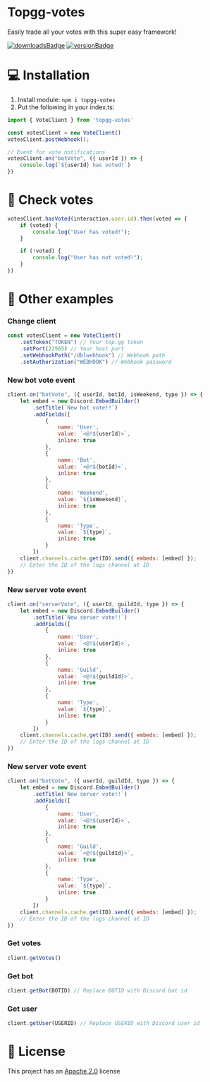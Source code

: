 # Topgg-votes
Easily trade all your votes with this super easy framework!

[![downloadsBadge](https://img.shields.io/npm/dt/topgg-votes?style=for-the-badge)](https://npmjs.com/topgg-votes)
[![versionBadge](https://img.shields.io/npm/v/topgg-votes?style=for-the-badge)](https://npmjs.com/topgg-votes)

# 💻 Installation

1. Install module: `npm i topgg-votes`
2. Put the following in your index.ts:
```js
import { VoteClient } from 'topgg-votes'

const votesClient = new VoteClient()
votesClient.postWebhook();

// Event for vote notifications
votesClient.on("botVote", ({ userId }) => {
    console.log(`${userId} has voted!`)
})
```

# 📨 Check votes
```js
votesClient.hasVoted(interaction.user.id).then(voted => {
    if (voted) {
        console.log("User has voted!");
    }

    if (!voted) {
        console.log("User has not voted!");
    }
})
```

# 📂 Other examples
### Change client
```js
const votesClient = new VoteClient()
    .setToken("TOKEN") // Your top.gg token
    .setPort(22565) // Your host port
    .setWebhookPath("/dblwebhook") // Webhook path
    .setAuthorization("WEBHOOK") // Webhook password
```

### New bot vote event
```js
client.on("botVote", ({ userId, botId, isWeekend, type }) => {
    let embed = new Discord.EmbedBuilder()
        .setTitle(`New bot vote!!`)
        .addFields([
            {
                name: 'User',
                value: `<@!${userId}>`,
                inline: true
            },
            {
                name: 'Bot',
                value: `<@!${botId}>`,
                inline: true
            },
            {
                name: 'Weekend',
                value: `${isWeekend}`,
                inline: true
            },
            {
                name: 'Type',
                value: `${type}`,
                inline: true
            }
        ])
    client.channels.cache.get(ID).send({ embeds: [embed] });
    // Enter the ID of the logs channel at ID
})
```

### New server vote event
```js
client.on("serverVote", ({ userId, guildId, type }) => {
    let embed = new Discord.EmbedBuilder()
        .setTitle(`New server vote!!`)
        .addFields([
            {
                name: 'User',
                value: `<@!${userId}>`,
                inline: true
            },
            {
                name: 'Guild',
                value: `<@!${guildId}>`,
                inline: true
            },
            {
                name: 'Type',
                value: `${type}`,
                inline: true
            }
        ])
    client.channels.cache.get(ID).send({ embeds: [embed] });
    // Enter the ID of the logs channel at ID
})
```

### New server vote event
```js
client.on("botVote", ({ userId, guildId, type }) => {
    let embed = new Discord.EmbedBuilder()
        .setTitle(`New server vote!!`)
        .addFields([
            {
                name: 'User',
                value: `<@!${userId}>`,
                inline: true
            },
            {
                name: 'Guild',
                value: `<@!${guildId}>`,
                inline: true
            },
            {
                name: 'Type',
                value: `${type}`,
                inline: true
            }
        ])
    client.channels.cache.get(ID).send({ embeds: [embed] });
    // Enter the ID of the logs channel at ID
})
```

### Get votes
```js
client.getVotes()
```

### Get bot
```js
client.getBot(BOTID) // Replace BOTID with Discord bot id
```

### Get user
```js
client.getUser(USERID) // Replace USERID with Discord user id
```

# 📑 License
This project has an <a href="https://github.com/DotwoodMedia/topgg-votes/blob/main/LICENSE">Apache 2.0</a> license

